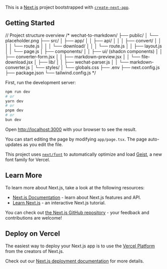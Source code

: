 This is a [Next.js](https://nextjs.org) project bootstrapped with [`create-next-app`](https://nextjs.org/docs/app/api-reference/cli/create-next-app).

## Getting Started

// Project structure overview
/*
wechat-to-markdown/
├── public/
│   └── placeholder.png
├── src/
│   ├── app/
│   │   ├── api/
│   │   │   ├── convert/
│   │   │   │   └── route.js
│   │   │   └── download/
│   │   │       └── route.js
│   │   ├── layout.js
│   │   └── page.js
│   ├── components/
│   │   ├── ui/ (shadcn components)
│   │   ├── converter-form.jsx
│   │   ├── markdown-preview.jsx
│   │   └── file-download.jsx
│   ├── lib/
│   │   ├── wechat-parser.js
│   │   └── markdown-converter.js
│   └── styles/
│       └── globals.css
├── .env
├── next.config.js
├── package.json
└── tailwind.config.js
*/

First, run the development server:

```bash
npm run dev
# or
yarn dev
# or
pnpm dev
# or
bun dev
```

Open [http://localhost:3000](http://localhost:3000) with your browser to see the result.

You can start editing the page by modifying `app/page.tsx`. The page auto-updates as you edit the file.

This project uses [`next/font`](https://nextjs.org/docs/app/building-your-application/optimizing/fonts) to automatically optimize and load [Geist](https://vercel.com/font), a new font family for Vercel.

## Learn More

To learn more about Next.js, take a look at the following resources:

- [Next.js Documentation](https://nextjs.org/docs) - learn about Next.js features and API.
- [Learn Next.js](https://nextjs.org/learn) - an interactive Next.js tutorial.

You can check out [the Next.js GitHub repository](https://github.com/vercel/next.js) - your feedback and contributions are welcome!

## Deploy on Vercel

The easiest way to deploy your Next.js app is to use the [Vercel Platform](https://vercel.com/new?utm_medium=default-template&filter=next.js&utm_source=create-next-app&utm_campaign=create-next-app-readme) from the creators of Next.js.

Check out our [Next.js deployment documentation](https://nextjs.org/docs/app/building-your-application/deploying) for more details.
